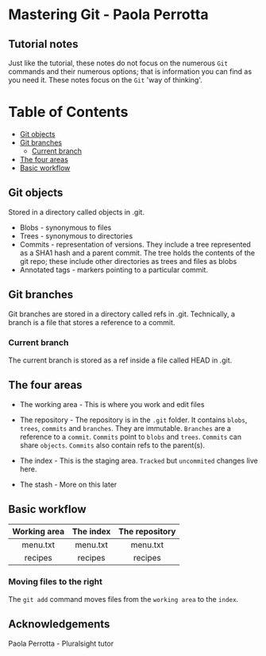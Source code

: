 # Mastering Git - Paola Perrotta
## Tutorial notes
Just like the tutorial, these notes do not focus on the numerous `Git` commands and their numerous options; that is information you can find as you need it. These notes focus on the `Git` 'way of thinking'.

# Table of Contents
- [Git objects](#git-objects)
- [Git branches](#git-branches)
  - [Current branch](#current-branch)
- [The four areas](#the-four-areas)
- [Basic workflow](#basic-workflow)


## Git objects
Stored in a directory called objects in .git.

- Blobs - synonymous to files
- Trees - synonymous to directories
- Commits - representation of versions. They include a tree represented as a SHA1 hash and a parent commit. The tree holds the contents of the git repo; these include other directories as trees and files as blobs
- Annotated tags - markers pointing to a particular commit.


## Git branches
Git branches are stored in a directory called refs in .git. Technically, a branch is a file that stores a reference to a commit.

### Current branch
The current branch is stored as a ref inside a file called HEAD in .git.

## The four areas
- The working area - This is where you work and edit files

- The repository - The repository is in the `.git` folder. It contains `blobs`, `trees`, `commits` and `branches`. They are immutable. `Branches` are a reference to a `commit`. `Commits` point to `blobs` and `trees`. `Commits` can share `objects`. `Commits` also contain refs to the parent(s).

- The index - This is the staging area. `Tracked` but `uncommited` changes live here.

- The stash - More on this later

## Basic workflow
| Working area | The index | The repository |
|:------------:|:---------:|:--------------:|
| menu.txt     | menu.txt  | menu.txt       |
| recipes      | recipes   | recipes        |

### Moving files to the right
The `git add` command moves files from the `working area` to the `index`.

## Acknowledgements
Paola Perrotta - Pluralsight tutor
